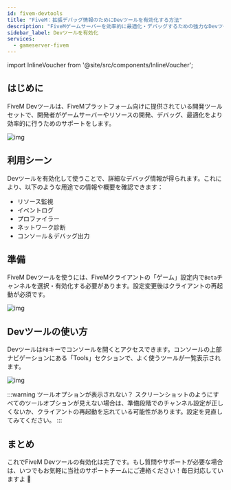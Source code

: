 ```yaml
---
id: fivem-devtools
title: "FiveM：拡張デバッグ情報のためにDevツールを有効化する方法"
description: "FiveMゲームサーバーを効率的に最適化・デバッグするための強力なDevツールによる監視、プロファイリング、診断の使い方をチェック → 今すぐ詳しく見る"
sidebar_label: Devツールを有効化
services:
  - gameserver-fivem
---
```


import InlineVoucher from '@site/src/components/InlineVoucher';

## はじめに

FiveM Devツールは、FiveMプラットフォーム向けに提供されている開発ツールセットで、開発者がゲームサーバーやリソースの開発、デバッグ、最適化をより効率的に行うためのサポートをします。

![img](https://screensaver01.zap-hosting.com/index.php/s/GMp53mQNsxo247y/preview)

<InlineVoucher />

## 利用シーン

Devツールを有効化して使うことで、詳細なデバッグ情報が得られます。これにより、以下のような用途での情報や概要を確認できます：

- リソース監視
- イベントログ
- プロファイラー
- ネットワーク診断
- コンソール＆デバッグ出力

## 準備

FiveM Devツールを使うには、FiveMクライアントの「ゲーム」設定内で`Beta`チャンネルを選択・有効化する必要があります。設定変更後はクライアントの再起動が必須です。

![img](https://screensaver01.zap-hosting.com/index.php/s/FKfXXYAMEF39n25/download)

## Devツールの使い方

Devツールは`F8`キーでコンソールを開くとアクセスできます。コンソールの上部ナビゲーションにある「Tools」セクションで、よく使うツールが一覧表示されます。

![img](https://screensaver01.zap-hosting.com/index.php/s/E5szziipJre6X7Y/preview)

:::warning ツールオプションが表示されない？
スクリーンショットのようにすべてのツールオプションが見えない場合は、準備段階でのチャンネル設定が正しくないか、クライアントの再起動を忘れている可能性があります。設定を見直してみてください。
:::

## まとめ

これでFiveM Devツールの有効化は完了です。もし質問やサポートが必要な場合は、いつでもお気軽に当社のサポートチームにご連絡ください！毎日対応していますよ 🙂 

<InlineVoucher />